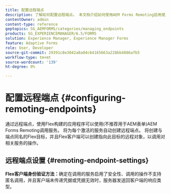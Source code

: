 ```yaml
---
title: 配置远程端点
description: 了解如何配置远程端点。 本文档介绍如何使用AEM Forms Remoting启用使用Flex构建的应用程序以调用服务。
contentOwner: admin
content-type: reference
geptopics: SG_AEMFORMS/categories/managing_endpoints
products: SG_EXPERIENCEMANAGER/6.5/FORMS
solution: Experience Manager, Experience Manager Forms
feature: Adaptive Forms
role: User, Developer
source-git-commit: 29391c8e3042a8a04c64165663a228bb4886afb5
workflow-type: tm+mt
source-wordcount: '139'
ht-degree: 0%

---
```


# 配置远程端点 {#configuring-remoting-endpoints}

通过远程端点，使用Flex构建的应用程序可以使用(不推荐用于AEM表单)AEM Forms Remoting调用服务。 将为每个激活的服务自动创建远程端点。 将创建与端点同名的Flex目标，并且Flex客户端可以创建指向此目标的远程对象，以调用对相关服务的操作。

## 远程端点设置 {#remoting-endpoint-settings}

**Flex客户端身份验证方法：**&#x200B;确定在调用的服务启用了安全性、调用的操作不支持匿名调用，并且客户端未传递凭据或凭据无效时，服务器发送回客户端的响应类型。
